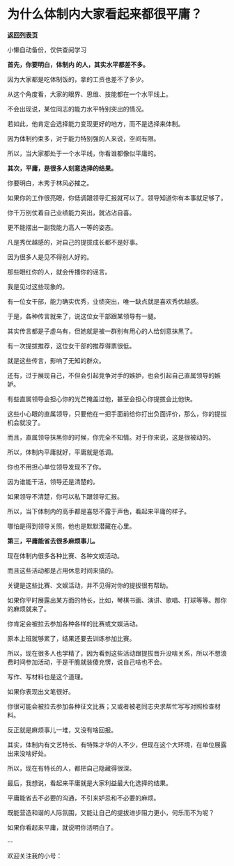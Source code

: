 # 为什么体制内大家看起来都很平庸？

[**返回列表页**](/gzh/费曼的小茶馆)

小懒自动备份，仅供查阅学习

**首先，你要明白，体制内 的人，其实水平都差不多。**  

因为大家都是吃体制饭的，拿的工资也差不了多少。

从这个角度看，大家的眼界、思维、技能都在一个水平线上。  

不会出现说，某位同志的能力水平特别突出的情况。

若如此，他肯定会选择能力变现更好的地方，而不是选择来体制。  

因为体制约束多，对于能力特别强的人来说，空间有限。

所以，当大家都处于一个水平线，你看谁都像似平庸的。  

**其次，平庸，是很多人刻意选择的结果。**  

你要明白，木秀于林风必摧之。

如果你的工作很亮眼，你低调跟领导汇报就可以了。领导知道你有本事就足够了。

你千万别仗着自己业绩能力突出，就沾沾自喜。  

更不能摆出一副我能力高人一等的姿态。

凡是秀优越感的，对自己的提拔成长都不是好事。

因为很多人是见不得别人好的。  

那些眼红你的人，就会传播你的谣言。  

我是见过这些现象的。  

有一位女干部，能力确实优秀，业绩突出，唯一缺点就是喜欢秀优越感。

于是，各种传言就来了，说这位女干部跟某领导有一腿。

其实传言都是子虚乌有，但她就是被一群别有用心的人给刻意抹黑了。  

有一次提拔推荐，这位女干部的推荐得票很低。

就是这些传言，影响了无知的群众。  

还有，过于展现自己，不但会引起竞争对手的嫉妒，也会引起自己直属领导的嫉妒。  

有些直属领导会担心你的光芒掩盖过他，甚至会担心你提拔会比他快。  

这些小心眼的直属领导，只要他在一把手面前给你打出负面评价，那么，你的提拔机会就没了。  

而且，直属领导抹黑你的时候，你完全不知情。对于你来说，这是很被动的。

所以，体制内平庸就好，平庸就是低调。

你也不用担心单位领导发现不了你。  

因为谁能干活，领导还是清楚的。  

如果领导不清楚，你可以私下跟领导汇报。

所以，当下体制内的高手都是喜怒不露于声色，看起来平庸的样子。  

哪怕是得到领导关照，他也是默默潜藏在心里。

**第三，平庸能省去很多麻烦事儿。**  

现在体制内很多各种比赛、各种文娱活动。  

而且这些活动都是占用休息时间来搞的。

关键是这些比赛、文娱活动，并不见得对你的提拔很有帮助。

如果你平时展露出某方面的特长，比如，琴棋书画、演讲、歌唱、打球等等。那你的麻烦就来了。

你肯定会被拉去参加各种各样的比赛或文娱活动。

原本上班就够累了，结果还要去训练参加比赛。  

所以，现在很多人也学精了，因为看到这些活动跟提拔晋升没啥关系，所以不想浪费时间参加活动，于是干脆就装傻充愣，说自己啥也不会。

写作、写材料也是这个道理。

如果你表现出文笔很好。

你很可能会被拉去参加各种征文比赛；又或者被老同志央求帮忙写写对照检查材料。

反正就是麻烦事儿一堆，又没有啥回报。

其实，体制内有文艺特长、有特殊才华的人不少，但现在这个大环境，在单位展露出来没啥好处。

所以，现在有特长的人，都把自己隐藏得很深。

最后，我想说，看起来平庸就是大家利益最大化选择的结果。  

平庸能省去不必要的沟通，不引来妒忌和不必要的麻烦。  

既能营造和谐的人际氛围，又能让自己的提拔进步阻力更小，何乐而不为呢？  

如果你看起来平庸，就说明你活明白了。

\--  

欢迎关注我的小号：


